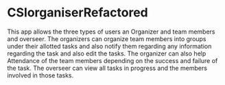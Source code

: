# CSIorganiserRefactored
This app allows the three types of users an Organizer and team members and overseer.
The organizers can organize team members into groups under their allotted tasks and also notify them regarding any information regarding the task and also edit the tasks.
The organizer can also help Attendance of the team members depending on the success and failure of the task.
The overseer can view all tasks in progress and the members involved in those tasks. 
